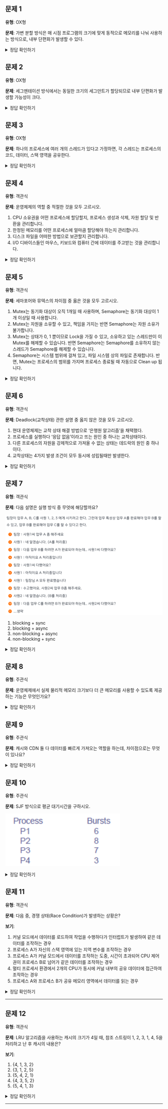 ## 문제 1

**유형**: OX형

**문제**: 가변 분할 방식은 매 시점 프로그램의 크기에 맞게 동적으로 메모리를 나눠 사용하는 방식으로, 내부 단편화가 발생할 수 있다.

<details>
<summary>정답 확인하기</summary>

**정답**: X → 내부단편화가 아닌, 외부 단편화가 발생할 수 있습니다.

**해설**: 가변 분할 방식은 매 시점 프로그램의 크기에 맞게 동적으로 메모리를 나눠 사용합니다. 내부 단편화는 발생하지 않고, 외부 단편화는 발생할 수 있습니다. 가변 분할 방식 종류에는 최초적합(first fit), 최적접합(best fit), 최악적합(worst fit)이 있습니다.

</details>

## 문제 2

**유형**: OX형

**문제**: 세그멘테이션 방식에서는 동일한 크기의 세그만트가 할당되므로 내부 단편화가 발생할 가능성이 크다.

<details>
<summary>정답 확인하기</summary>

**정답**: X

**해설**: 세그멘테이션은 논리적인 단위로 가변 크기로 할당되므로 내부 단편화는 적지만, 외부 단편화가 발생할 수 있음

</details>

## 문제 3

**유형**: OX형

**문제**: 하나의 프로세스에 여러 개의 스레드가 있다고 가정하면, 각 스레드는 프로세스의 코드, 데이터, 스택 영역을 공유한다.

<details>
<summary>정답 확인하기</summary>

**정답**: X

**해설**: 하나의 프로세스 내의 스레드들은 코드, 데이터, 힙 영역을 공유하지만, 각 스레드는 독립적인 스택 영역을 가집니다. 스택 영역은 함수 호출 시 매개변수, 반환 주소, 지역 변수 등을 저장하는 공간으로, 스레드마다 개별적으로 할당됩니다.

</details>

## 문제 4

**유형**: 객관식

**문제**: 운영체제의 역할 중 적절한 것을 모두 고르시오.

1.  CPU 소유권을 어떤 프로세스에 할당할지, 프로세스 생성과 삭제, 자원 할당 및 반환을 관리합니다.
2.  한정된 메모리를 어떤 프로세스에 얼마큼 할당해야 하는지 관리합니다.
3.  디스크 파일을 어떠한 방법으로 보관할지 관리합니다.
4.  I/O 디바이스들인 마우스, 키보드와 컴퓨터 간에 데이터를 주고받는 것을 관리합니다.

<details>
<summary>정답 확인하기</summary>

**정답**: 1, 2, 3, 4

**해설**: 운영체제 <br/> - 정의: 사용자가 컴퓨터를 쉽게 다루게 해주는 인터페이스입니다. <br/> - 운영체제 종류: Window, Linux, iOS, android, macOS <br/> - 운영체제의 역할 <br/> 1. CPU 스케줄링과 프로세스 관리: CPU 소유권을 어떤 프로세스에 할당할지, 프로세스 생성과 삭제, 자원 할당 및 반환을 관리합니다. <br/> 2. 메모리 관리: 한정된 메모리를 어떤 프로세스에 얼마큼 할당해야 하는지 관리합니다. <br/> 3. 디스크 파일을 어떠한 방법으로 보관할지 관리합니다. <br/> 4. I/O 디바이스 관리: I/O 디바이스들인 마우스, 키보드와 컴퓨터 간에 데이터를 주고받는 것을 관리합니다. <br/>

</details>   


## 문제 5

**유형**: 객관식

**문제**: 세마포어와 뮤텍스의 차이점 중 옳은 것을 모두 고르시오.

1.  Mutex는 동기화 대상이 오직 1개일 때 사용하며, Semaphore는 동기화 대상이 1개 이상일 때 사용합니다.
2.  Mutex는 자원을 소유할 수 있고, 책임을 가지는 반면 Semaphore는 자원 소유가 불가합니다.
3.  Mutex는 상태가 0, 1 뿐이므로 Lock을 가질 수 있고, 소유하고 있는 스레드만이 이 Mutex를 해제할 수 있습니다. 반면 Semaphore는 Semaphore를 소유하지 않는 스레드가 Semaphore를 해제할 수 있습니다.
4.  Semaphore는 시스템 범위에 걸쳐 있고, 파일 시스템 상의 파일로 존재합니다. 반면, Mutex는 프로세스의 범위를 가지며 프로세스 종료될 때 자동으로 Clean up 됩니다.

<details>
<summary>정답 확인하기</summary>

**정답**: 1, 2, 3, 4

**해설**

- Mutex (뮤텍스): 공유된 자원의 데이터 혹은 임계영역 등에 하나의 프로세스 혹은 스레드가 접근하는 것을 막아줌 (동기화 대상이 하나)
- Semaphore (세마포어): 공유된 자원의 데이터 혹은 임계영역 등에 여러 프로세스 혹은 스레드가 접근하는 것을 막아줌 (동기화 대상이 하나 이상)
- 뮤텍스와 세마포어는 모두 완벽한 기법은 아니므로 데이터 무결성을 보장할 수 없으며 모든 교착상태를 해결하지는 못합니다. 하지만 상호배제를 위한 기본적인 문법입니다.
- 참고 자료: https://heeonii.tistory.com/14

</details>

## 문제 6

**유형**: 객관식

**문제**: Deadlock(교착상태) 관한 설명 중 옳지 않은 것을 모두 고르시오.

1.  현대 운영체제는 교착 상태 해결 방법으로 ‘은행원 알고리즘’을 채택했다.
2.  프로세스를 실행하다 ‘응답 없음’이라고 뜨는 원인 중 하나는 교착상태이다.
3.  다른 프로세스의 자원을 강제적으로 가져올 수 없는 상태는 데드락의 원인 중 하나이다.
4.  교착상태는 4가지 발생 조건이 모두 동시에 성립될때만 발생한다.

<details>
<summary>정답 확인하기</summary>

**정답**: 1

**해설**

- 교착상태
  - 설명: 두 개 이상의 프로세스들이 서로가 가진 자원을 기다리며 중단된 상태를 말하고, 4가지 발생 조건이 동시에 성립할 때만 발생합니다.
  - 교착 상태의 원인
    1. 비선점: 다른 프로세스의 자원을 강제적으로 가져올 수 없습니다.
    2. 점유 대기: 특정 프로세스가 점유한 자원을 다른 프로세스가 요청하는 상태입니다.
    3. 순환(환형) 대기: 프로세스 A는 프로세스 B의 자원을 요구하고, 프로세스 B는 프로세스 A의 자원을 요구하는 등 서로가 서로의 자원을 요구하는 상황을 말합니다.
    4. 상호 배제: 한 프로세스가 자원을 독점하고 있으며 다른 프로세스들은 접근이 불가능합니다.
  - 교착 상태의 해결 방법
    1. 자원을 할당할 대 애초에 조건이 성립되지 않도록 설계합니다.
    2. 교착 상태 가능성이 없을 때만 자원 할당되며, 프로세스당 요청할 자원들의 최대치를 통해 자원 할당 가능 여부를 파악하는 ‘은행원 알고리즘’을 씁니다.
    3. 교착 상태가 발생하면 사이클이 있는지 찾아보고 이에 관련된 프로세스를 한 개 씩 지웁니다.
    4. 교착 상태는 매우 드물게 일어나기 때문에 이를 처리하는 비용이 더 커서 교착 상태가 발생하면 사용자가 작업을 종료합니다. 현대 운영체제는 이 방법을 채택했습니다. 예를 들어 프로세스를 실행시키다 ‘응답 없음’이라고 뜰 때가 있죠? 교착 상태가 발생한 경우에 이와 같은 경우가 발생하기도 합니다.

</details>

## 문제 7

**유형**: 객관식

**문제**: 다음 설명은 실행 방식 중 무엇에 해당할까요?

![alt text](<image (16).png>)

1.  blocking + sync
2.  blocking + async
3.  non-blocking + async
4.  non-blocking + sync

<details>
<summary>정답 확인하기</summary>

**정답**: 4

**해설**

1. blocking + sync : 다른 작업이 진행되는 동안 자신의 작업을 처리하지 않고 (blocking), 다른 작업의 완료 여부를 바로 받아 순차적으로 처리하는 (sync) 방식이다. 다른 작업의 결과가 자신의 작업에 영향을 주는 경우에 활용할 수 있다.
2. blocking + async : 다른 작업이 진행되는 동안 자신의 작업을 멈추고 기다리는 (blocking), 다른 작업의 결과를 바로 처리하지 않아 순서대로 작업을 수행하지 않는 (async) 방식이다.
3. non-blocking + async : 다른 작업이 진행되는 동안에도자신의 작업을 처리하고 (non-blocking), 다른 작업의 결과를 바로 처리하지 않아 작업 순서가 지켜지지 않는 (async) 방식이다. 다른 작업의 결과가 자신의 작업에 영향을 주지 않는 경우에 활용할 수 있다.
4. non-blocking + sync : 다른 작업이 진행되는 동안에도 자신의 작업을 처리하고 (non-blocking), 다른 작업의 결과를 바로 처리하여 작업을 순차대로 수행하는 (sync) 방식이다.

**참고 자료**: [https://inpa.tistory.com/entry/👩‍💻-동기비동기-블로킹논블로킹-개념-정리](https://inpa.tistory.com/entry/%F0%9F%91%A9%E2%80%8D%F0%9F%92%BB-%EB%8F%99%EA%B8%B0%EB%B9%84%EB%8F%99%EA%B8%B0-%EB%B8%94%EB%A1%9C%ED%82%B9%EB%85%BC%EB%B8%94%EB%A1%9C%ED%82%B9-%EA%B0%9C%EB%85%90-%EC%A0%95%EB%A6%AC)

</details>

## 문제 8

**유형**: 주관식

**문제**: 운영체제에서 실제 물리적 메모리 크기보다 더 큰 메모리를 사용할 수 있도록 제공하는 기능은 무엇인가요?

<details>
<summary>정답 확인하기</summary>

**정답**: 가상메모리

**해설**: 실제 물리적 메모리보다 더 큰 메모리를 사용할 수 있도록 운영체제가 제공하는 기능. 필요한 데이터만 메모리에 올리고 나머지는 디스크에 저장하여, 메모리 부족 문제를 해결할 수 있다.

</details>

## 문제 9

**유형**: 주관식

**문제**: 캐시와 CDN 둘 다 데이터를 빠르게 가져오는 역할을 하는데, 차이점으로는 무엇이 있나요?

<details>
<summary>정답 확인하기</summary>

**정답**: 목적과 동작 방식에서 차이가 있습니다.
캐시는 자주 사용되는 데이터를 임시 저장하여 재사용성을 극대화하고, 반복적인 요청 시 빠르게 반환하는 방식입니다.
CDN은 사용자와 가까운 서버(엣지 서버)에서 데이터를 제공하여 네트워크 지연을 줄이고 로딩 속도를 최적화하는 방식입니다.

</details>

## 문제 10

**유형**: 주관식

**문제**: SJF 방식으로 평균 대기시간을 구하시오.

![alt text](<image (17).png>)

<details>
<summary>정답 확인하기</summary>

**정답**

- 실행 순서: P4 → P1 → P2 → P3
- 평균 대기 시간: (0 + 3 + 9 + 16) / 4 = **7**

**해설**

- CPU 스케줄러
  - 정의: 실행 가능한 프로세스 중 하나를 선택해 CPU를 할당하는 역할을 하며, FCFS, SJF, STRF, RR, 우선순위 스케줄링 등의 방식이 있다.
  - `FCFS` (First Come First Served) → 먼저 CPU를 요청하는 프로세스를 먼저 처리하는 방식 (waiting time이 길어진다)
  - `SJF` (Shortest Job First) → 가장 적게 걸리는 프로세스를 먼저 실행 시킴 (가장 짧은 waiting time 보장) → Starvation발생 가능. 짧은 것들만 실행하면 긴 프로세스는 계속 기다린다.
  - `SRTF` (Shortest Remaining Time First) → 각 task의 남은 시간을 따져보고 가장 짧은 녀석에게 CPU를 할당하는 방식.
  - `RR` (Round Robin) → 모든 job을 time slice 크기로 쪼개고, 한 slice씩 모든 task들을 공평하게 돌리는 방식
  - `Priority Scheduling` (우선 순위 스케줄링) → 우선순위에 따라서 실행순서를 정해주는 방식 (우선 순위는 시간 제한, 메모리 요구량, 프로세스의 중요성, 자원사용 비용 등에 따라 달라짐) → 우선 순위가 같을 경우 FCFS와 다를게 없다.

</details>

## 문제 11

**유형**: 객관식

**문제**: 다음 중, 경쟁 상태(Race Condition)가 발생하는 상황은?

**보기**:

1. 커널 모드에서 데이터를 로드하여 작업을 수행하다가 인터럽트가 발생하여 같은 데이터를 조작하는 경우
2. 프로세스 A가 자신의 스택 영역에 있는 지역 변수를 조작하는 경우
3. 프로세스 A가 커널 모드에서 데이터를 조작하는 도중, 시간이 초과되어 CPU 제어권이 프로세스 B로 넘어가 같은 데이터를 조작하는 경우
4. 멀티 프로세서 환경에서 2개의 CPU가 동시에 커널 내부의 공유 데이터에 접근하여 조작하는 경우
5. 프로세스 A와 프로세스 B가 공유 메모리 영역에서 데이터를 읽는 경우

<details>
<summary>정답 확인하기</summary>

**정답**: 1, 3, 4

**해설**: 경쟁 상태란 공유 자원에 대해 여러 프로세스가 동시에 접근할 때, 결과값에 영향을 줄 수 있는 상태이다. 동시에 접근하면 자료의 일관성을 해치는 결과가 나타난다.

2: 스택 영역은 각 프로세스 or 스레드마다 독립적으로 할당되기 때문에 공유 자원이 아니다.

5: 공유 메모리 영역은 공유 자원이지만, 데이터를 읽기만 한다면 결과값에 영향을 주지 않는다.

**참고 자료**: [신입 개발자 기술면접 질문 정리 - 운영체제](https://dev-coco.tistory.com/162)

</details>

---

## 문제 12

**유형**: 객관식

**문제**: LRU 알고리즘을 사용하는 캐시의 크기가 4일 때, 참조 스트링이 1, 2, 3, 1, 4, 5을 처리하고 난 후 캐시의 내용은?

**보기**: <!-- 객관식인 경우 보기 작성 -->

1. {4, 1, 3, 2}
2. {3, 1, 2, 5}
3. {5, 4, 2, 1}
4. {4, 3, 5, 2}
5. {5, 4, 1, 3}

<details>
<summary>정답 확인하기</summary>

**정답**: 5

**해설**:

- LRU 알고리즘은 페이지 교체 알고리즘 중 하나로, 가장 오랫동안 참조되지 않은 페이지를 교체한다.
- 캐시가 사용하는 리소스의 양은 제한되어 있고, 캐시는 제한된 리소스 내에서 데이터를 빠르게 저장하고 접근할 수 있어야 하기에 사용하는 알고리즘이다.

![](<./image%20(2).png>)

Input : 123145 인 상황에서
4초를 보면 원래 있었던 1이 한번 더 입력되므로 1을 참조한다. 참조 후 오랫동안 참조하지 않은 순으로 바꾸면 2->3->1이 된다.
6초에는 cache size가 가득차 5가 들어갈 수 없으므로, 가장 오랫동안 참조되지 않은 2를 제거한 후 저장한다.
Output : 5413

**참고 자료**: [LRU(Least Recently Used) 알고리즘 이란](https://velog.io/@ddyy094/LRULeast-Recently-Used-%EC%95%8C%EA%B3%A0%EB%A6%AC%EC%A6%98-%EC%9D%B4%EB%9E%80)

</details>

---

